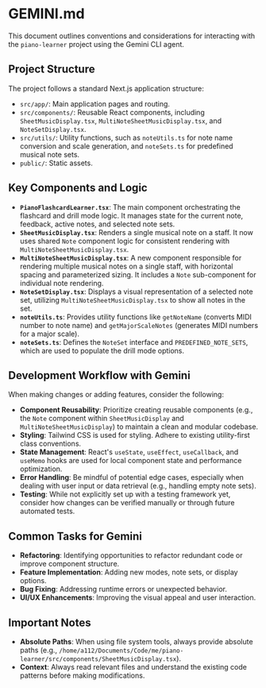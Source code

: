# GEMINI.md

This document outlines conventions and considerations for interacting with the `piano-learner` project using the Gemini CLI agent.

## Project Structure

The project follows a standard Next.js application structure:

- `src/app/`: Main application pages and routing.
- `src/components/`: Reusable React components, including `SheetMusicDisplay.tsx`, `MultiNoteSheetMusicDisplay.tsx`, and `NoteSetDisplay.tsx`.
- `src/utils/`: Utility functions, such as `noteUtils.ts` for note name conversion and scale generation, and `noteSets.ts` for predefined musical note sets.
- `public/`: Static assets.

## Key Components and Logic

- **`PianoFlashcardLearner.tsx`**: The main component orchestrating the flashcard and drill mode logic. It manages state for the current note, feedback, active notes, and selected note sets.
- **`SheetMusicDisplay.tsx`**: Renders a single musical note on a staff. It now uses shared `Note` component logic for consistent rendering with `MultiNoteSheetMusicDisplay.tsx`.
- **`MultiNoteSheetMusicDisplay.tsx`**: A new component responsible for rendering multiple musical notes on a single staff, with horizontal spacing and parameterized sizing. It includes a `Note` sub-component for individual note rendering.
- **`NoteSetDisplay.tsx`**: Displays a visual representation of a selected note set, utilizing `MultiNoteSheetMusicDisplay.tsx` to show all notes in the set.
- **`noteUtils.ts`**: Provides utility functions like `getNoteName` (converts MIDI number to note name) and `getMajorScaleNotes` (generates MIDI numbers for a major scale).
- **`noteSets.ts`**: Defines the `NoteSet` interface and `PREDEFINED_NOTE_SETS`, which are used to populate the drill mode options.

## Development Workflow with Gemini

When making changes or adding features, consider the following:

- **Component Reusability**: Prioritize creating reusable components (e.g., the `Note` component within `SheetMusicDisplay` and `MultiNoteSheetMusicDisplay`) to maintain a clean and modular codebase.
- **Styling**: Tailwind CSS is used for styling. Adhere to existing utility-first class conventions.
- **State Management**: React's `useState`, `useEffect`, `useCallback`, and `useMemo` hooks are used for local component state and performance optimization.
- **Error Handling**: Be mindful of potential edge cases, especially when dealing with user input or data retrieval (e.g., handling empty note sets).
- **Testing**: While not explicitly set up with a testing framework yet, consider how changes can be verified manually or through future automated tests.

## Common Tasks for Gemini

- **Refactoring**: Identifying opportunities to refactor redundant code or improve component structure.
- **Feature Implementation**: Adding new modes, note sets, or display options.
- **Bug Fixing**: Addressing runtime errors or unexpected behavior.
- **UI/UX Enhancements**: Improving the visual appeal and user interaction.

## Important Notes

- **Absolute Paths**: When using file system tools, always provide absolute paths (e.g., `/home/a112/Documents/Code/me/piano-learner/src/components/SheetMusicDisplay.tsx`).
- **Context**: Always read relevant files and understand the existing code patterns before making modifications.
